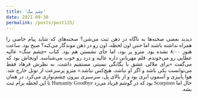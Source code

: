 ```yaml
---
title: 'چشم سگ'
date: 2021-09-30
permalink: /posts/post115/
---
```

<div align="justify" dir="rtl" style="font-family:vazir;">

دیدید بعضی صحنه‌ها به ناگاه در ذهن ثبت می‌شن؟ صحنه‌های که شاید پیام خاصی را همراه نداشته باشند اما حس اون لحظه، اون رو در ذهن موندگار می‌کنه؟ صبح بود. ساعت هنوز ۸:۰۰ نشده بود. مترو پر بود، اما جای نشستن هم بود. کتاب «چشم سگ» عالیه عطایی رو می‌خوندم. قلم مهربانی داره عالیه و درد رو خوب می‌شناسه. اونجاش بود که می‌گفت «برای ملالی عشق با یگانگی نسبتی مستقیم داشت. به نظرش فرهاد فقط می‌توانست یکی باشد و اگر او نباشد، هیچ‌کس نباشد.» مترو  پرسرعت از تونل خارج شد. هوا پاییزی و آسمون ابری بود و از بالای پل، سرسبزی بیرون چشم‌نوازی می‌کرد. در همان حال اما Scorpions بود که در گوشم فریاد می‌زد Humanity Goodbye تا این لحظه برام ثبت بشه.

</div>


